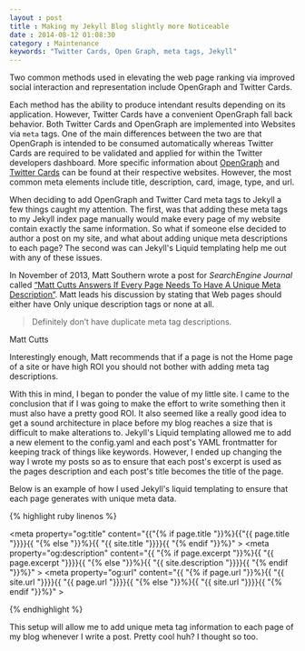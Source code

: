 ```yaml
---
layout : post
title : Making my Jekyll Blog slightly more Noticeable
date : 2014-08-12 01:08:30
category : Maintenance
keywords: "Twitter Cards, Open Graph, meta tags, Jekyll"
---
```




Two common methods used in elevating the web page ranking via improved social interaction and representation include OpenGraph and Twitter Cards.  

Each method has the ability to produce intendant results depending on its application. However, Twitter Cards have a convenient OpenGraph fall back behavior. Both  Twitter Cards and OpenGraph are implemented into Websites via `meta` tags. One of the main differences between the two are that OpenGraph is intended to be consumed automatically whereas Twitter Cards are required to be validated and applied for within the Twitter developers dashboard. More specific information about [OpenGraph](http://ogp.me/) and [Twitter Cards](https://dev.twitter.com/docs/cards) can be found at their respective websites. However, the most common meta elements include title, description, card, image, type, and url.  

When deciding to add OpenGraph and Twitter Card meta tags to Jekyll a few things caught my attention. The first, was that adding these meta tags to my Jekyll index page manually would make every page of my website contain exactly the same information. So what if someone else decided to author a post on my site, and what about adding unique meta descriptions to each page? The second was can Jekyll's Liquid templating help me out with any of these issues.  

In November of 2013, Matt Southern wrote a post for _SearchEngine Journal_ called [“Matt Cutts Answers If Every Page Needs To Have A Unique Meta Description”](http://www.searchenginejournal.com/matt-cutts-answers-every-page-needs-unique-meta-description/78133/). Matt leads his discussion by stating that Web pages should either have Only unique description tags or none at all.

> Definitely don’t have duplicate meta tag descriptions.

Matt Cutts

Interestingly enough, Matt recommends that if a page is not the Home page of a site or have high ROI you should not bother with adding meta tag descriptions.  

With this in mind, I began to ponder the value of my little site. I came to the conclusion that if I was going to make the effort to write something then it must also have a pretty good ROI. It also seemed like a really good idea to get a sound architecture in place before my blog reaches a size that is difficult to make alterations to.  Jekyll's Liquid templating allowed me to add a new element to the config.yaml and each post's YAML frontmatter for keeping track of things like keywords. However, I ended up changing the way I wrote my posts so as to ensure that each post's excerpt is used as the pages description and each post's title becomes the title of the page. 

Below is an example of how I used Jekyll's liquid templating to ensure that each page generates with unique meta data. 

{% highlight ruby linenos %}

<meta property="og:title" content="{{"{% if page.title "}}%}{{"{{ page.title "}}}}{{ "{% else "}}%}{{ "{{ site.title "}}}}{{ "{% endif "}}%}" >
<meta property="og:description" content="{{ "{% if page.excerpt "}}%}{{ "{{ page.excerpt "}}}}{{ "{% else "}}%}{{ "{{ site.description "}}}}{{ "{% endif "}}%}" >
<meta property="og:url" content="{{ "{% if page.url "}}%}{{ "{{ site.url "}}}}{{ "{{ page.url "}}}}{{ "{% else "}}%}{{ "{{ site.url "}}}}{{ "{% endif "}}%}" >

{% endhighlight %}

This setup will allow me to add unique meta tag information to each page of my blog whenever I write a post. Pretty cool huh? I thought so too. 
